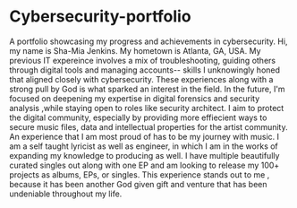 # Cybersecurity-portfolio
A portfolio showcasing my progress and achievements in cybersecurity. 
Hi, my name is Sha-Mia Jenkins.
My hometown is Atlanta, GA, USA.
My previous IT expereince involves a mix of troubleshooting, guiding others through digital tools and managing accounts-- skills I unknowingly honed that aligned closely with cybersecurity. These experiences along with a strong pull by God is what sparked an interest in the field. 
In the future, I'm focused on deepening my expertise in digital forensics and security analysis ,while staying open to roles like security architect. I aim to protect the digital community, especially by providing more effiecient ways to secure music files, data and intellectual properties for the artist community. 
An experience that I am most proud of has to be my journey with music. I am a self taught lyricist as well as engineer, in which I am in the works of expanding my knowledge to producing as well. I have multiple beautifully curated singles out along with one EP and am looking to release my 100+ projects as albums, EPs, or singles. This experience stands out to me , because it has been another God given gift and venture that has been undeniable throughout my life. 
